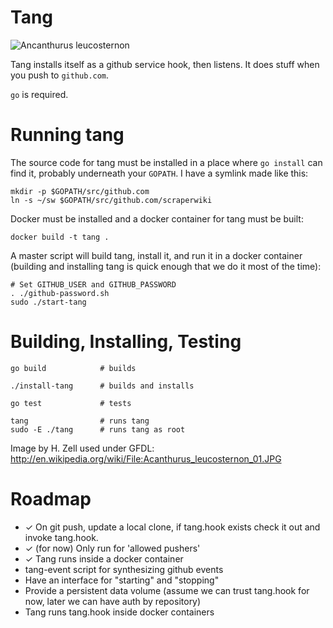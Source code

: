 Tang
====


![Ancanthurus leucosternon](http://upload.wikimedia.org/wikipedia/commons/thumb/3/36/Acanthurus_leucosternon_01.JPG/640px-Acanthurus_leucosternon_01.JPG "Powder Blue Tang")

Tang installs itself as a github service hook, then listens. It
does stuff when you push to `github.com`.

`go` is required.

# Running tang

The source code for tang must be installed in a
place where `go install` can find it, probably underneath your
`GOPATH`. I have a symlink made like this:

    mkdir -p $GOPATH/src/github.com
    ln -s ~/sw $GOPATH/src/github.com/scraperwiki

Docker must be installed and a docker container for tang must be
built:

    docker build -t tang .

A master script will build tang, install it, and run it in a
docker container (building and installing tang is quick enough that we
do it most of the time):

    # Set GITHUB_USER and GITHUB_PASSWORD
    . ./github-password.sh
    sudo ./start-tang


# Building, Installing, Testing

    go build            # builds

    ./install-tang      # builds and installs

    go test             # tests

    tang                # runs tang
    sudo -E ./tang      # runs tang as root

Image by H. Zell used under GFDL:
http://en.wikipedia.org/wiki/File:Acanthurus_leucosternon_01.JPG


Roadmap
=======

- ✓ On git push, update a local clone, if tang.hook exists check it out and invoke tang.hook.
- ✓ (for now) Only run for 'allowed pushers'
- ✓ Tang runs inside a docker container
- tang-event script for synthesizing github events
- Have an interface for "starting" and "stopping"
- Provide a persistent data volume (assume we can trust tang.hook for now, later we can have auth by repository)
- Tang runs tang.hook inside docker containers